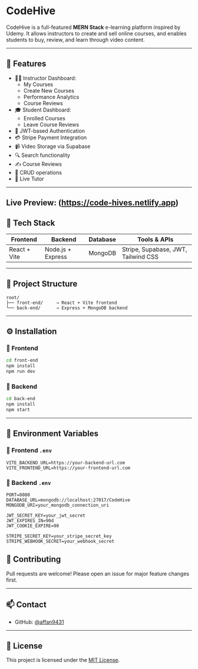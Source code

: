 # CodeHive

CodeHive is a full-featured **MERN Stack** e-learning platform inspired by Udemy. It allows instructors to create and sell online courses, and enables students to buy, review, and learn through video content.

---

## 🚀 Features

- 🧑‍🏫 Instructor Dashboard:
  - My Courses
  - Create New Courses
  - Performance Analytics
  - Course Reviews
- 🎓 Student Dashboard:
  - Enrolled Courses
  - Leave Course Reviews
- 🔐 JWT-based Authentication
- 💳 Stripe Payment Integration
- 📹 Video Storage via Supabase
- 🔍 Search functionality
- ✍️ Course Reviews
- 🔄 CRUD operations
- 📡 Live Tutor

---

Live Preview: (https://code-hives.netlify.app)
---

## 🧱 Tech Stack

| Frontend      | Backend         | Database | Tools & APIs                   |
|---------------|------------------|----------|--------------------------------|
| React + Vite  | Node.js + Express | MongoDB | Stripe, Supabase, JWT, Tailwind CSS |

---

## 📁 Project Structure

```
root/
├── front-end/     → React + Vite frontend
└── back-end/      → Express + MongoDB backend
```

---

## ⚙️ Installation

### 🔹 Frontend

```bash
cd front-end
npm install
npm run dev
```

### 🔹 Backend

```bash
cd back-end
npm install
npm start
```

---

## 🔐 Environment Variables

### 🔸 Frontend `.env`

```env
VITE_BACKEND_URL=https://your-backend-url.com
VITE_FRONTEND_URL=https://your-frontend-url.com
```

### 🔸 Backend `.env`

```env
PORT=8080
DATABASE_URL=mongodb://localhost:27017/CodeHive
MONGODB_URI=your_mongodb_connection_uri

JWT_SECRET_KEY=your_jwt_secret
JWT_EXPIRES_IN=90d
JWT_COOKIE_EXPIRE=90

STRIPE_SECRET_KEY=your_stripe_secret_key
STRIPE_WEBHOOK_SECRET=your_webhook_secret
```


## 🤝 Contributing

Pull requests are welcome! Please open an issue for major feature changes first.

---

## 📫 Contact

- GitHub: [@affan9431](https://github.com/affan9431)

---

## 📜 License

This project is licensed under the [MIT License](LICENSE).
